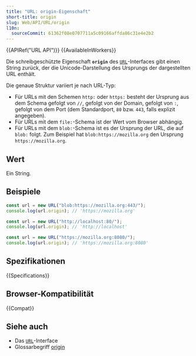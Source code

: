 ```yaml
---
title: "URL: origin-Eigenschaft"
short-title: origin
slug: Web/API/URL/origin
l10n:
  sourceCommit: 61362f08e0707711a5c09166affda86c31e4e2b2
---
```


{{APIRef("URL API")}} {{AvailableInWorkers}}

Die schreibgeschützte Eigenschaft **`origin`** des [`URL`](/de/docs/Web/API/URL)-Interfaces gibt einen String zurück, der die Unicode-Darstellung des Ursprungs der dargestellten URL enthält.

Die genaue Struktur variiert je nach URL-Typ:

- Für URLs mit den Schemen `http:` oder `https:` besteht der Ursprung aus dem Schema gefolgt von `//`, gefolgt von der Domain, gefolgt von `:`, gefolgt von dem Port (dem Standardport, `80` bzw. `443`, falls explizit angegeben).
- Für URLs mit dem `file:`-Schema ist der Wert vom Browser abhängig.
- Für URLs mit dem `blob:`-Schema ist es der Ursprung der URL, die auf `blob:` folgt. Zum Beispiel hat `blob:https://mozilla.org` den Ursprung `https://mozilla.org`.

## Wert

Ein String.

## Beispiele

```js
const url = new URL("blob:https://mozilla.org:443/");
console.log(url.origin); // 'https://mozilla.org'

const url = new URL("http://localhost:80/");
console.log(url.origin); // 'http://localhost'

const url = new URL("https://mozilla.org:8080/");
console.log(url.origin); // 'https://mozilla.org:8080'
```

## Spezifikationen

{{Specifications}}

## Browser-Kompatibilität

{{Compat}}

## Siehe auch

- Das [`URL`](/de/docs/Web/API/URL)-Interface
- Glossarbegriff [origin](/de/docs/Glossary/origin)
